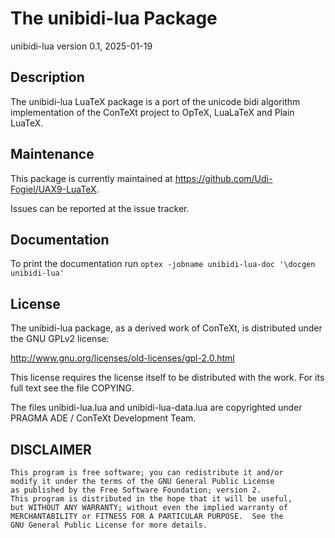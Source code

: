 # The unibidi-lua Package
unibidi-lua version 0.1, 2025-01-19

## Description
The unibidi-lua LuaTeX package is a port of the unicode bidi algorithm
implementation of the ConTeXt project to OpTeX, LuaLaTeX and Plain LuaTeX.

## Maintenance
This package is currently maintained at https://github.com/Udi-Fogiel/UAX9-LuaTeX.

Issues can be reported at the issue tracker.

## Documentation
To print the documentation run `optex -jobname unibidi-lua-doc '\docgen unibidi-lua'`

## License
The unibidi-lua package, as a derived work of ConTeXt, is distributed under the GNU GPLv2 license:

http://www.gnu.org/licenses/old-licenses/gpl-2.0.html

This license requires the license itself to be distributed with the work.
For its full text see the file COPYING.

The files unibidi-lua.lua and unibidi-lua-data.lua are copyrighted
under PRAGMA ADE / ConTeXt Development Team.
## DISCLAIMER

    This program is free software; you can redistribute it and/or
    modify it under the terms of the GNU General Public License
    as published by the Free Software Foundation; version 2.
    This program is distributed in the hope that it will be useful,
    but WITHOUT ANY WARRANTY; without even the implied warranty of
    MERCHANTABILITY or FITNESS FOR A PARTICULAR PURPOSE.  See the
    GNU General Public License for more details.
